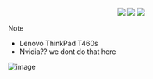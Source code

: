 <div align="center"> 

![](https://img.shields.io/github/last-commit/whoslucifer/nix?&style=for-the-badge&color=FFB1C8&logoColor=D9E0EE&labelColor=292324)
![](https://img.shields.io/github/stars/whoslucifer/nix?style=for-the-badge&logo=andela&color=FFB686&logoColor=D9E0EE&labelColor=292324)
[![](https://img.shields.io/github/repo-size/whoslucifer/nix?color=CAC992&label=SIZE&logo=googledrive&style=for-the-badge&logoColor=D9E0EE&labelColor=292324)](https://github.com/whoslucifer/nix)
</a>

</div>

> [!NOTE]
> - Lenovo ThinkPad T460s
> - Nvidia?? we dont do that here

![image](https://github.com/user-attachments/assets/848c1be4-9504-4de8-9d74-55d8a69fb2b2)



